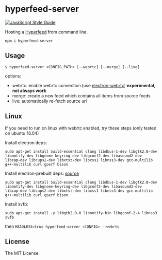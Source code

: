 # hyperfeed-server

[![JavaScript Style Guide](https://img.shields.io/badge/code%20style-standard-brightgreen.svg)](http://standardjs.com/)

Hosting a [Hyperfeed](https://github.com/poga/hyperfeed) from command line.

`npm i hyperfeed-server`

## Usage

`$ hyperfeed-server <CONFIG_PATH> [--webrtc] [--merge] [--live]`

options:

* webrtc: enable webrtc connection (use [electron-webrtc](https://github.com/mappum/electron-webrtc)) **experimental, not always work**
* merge: create a new feed which contains all items from source feeds
* live: automatically re-fetch source url

## Linux

If you need to run on linux with webrtc enabled, try these steps (only tested on ubuntu 16.04)

Install electron deps:
```
sudo apt-get install build-essential clang libdbus-1-dev libgtk2.0-dev libnotify-dev libgnome-keyring-dev libgconf2-dev libasound2-dev libcap-dev libcups2-dev libxtst-dev libxss1 libnss3-dev gcc-multilib g++-multilib curl gperf bison
```

Install electron-prebuilt deps: [source](https://github.com/electron-userland/electron-prebuilt/issues/92#issuecomment-181895095)
```
sudo apt-get install build-essential clang libdbus-1-dev libgtk2.0-dev libnotify-dev libgnome-keyring-dev libgconf2-dev libasound2-dev libcap-dev libcups2-dev libxtst-dev libxss1 libnss3-dev gcc-multilib g++-multilib curl gperf bison
```

Install xvfb:
```
sudo apt-get install -y libgtk2.0-0 libnotify-bin libgconf-2-4 libnss3 xvfb
```

then `HEADLESS=true hyperfeed-server <CONFIG> --webrtc`

## License

The MIT License.
